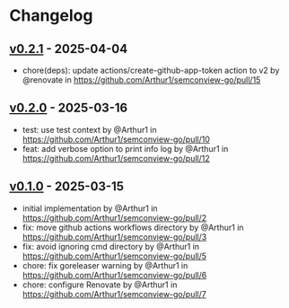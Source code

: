 # Changelog

## [v0.2.1](https://github.com/Arthur1/semconview-go/compare/v0.2.0...v0.2.1) - 2025-04-04
- chore(deps): update actions/create-github-app-token action to v2 by @renovate in https://github.com/Arthur1/semconview-go/pull/15

## [v0.2.0](https://github.com/Arthur1/semconview-go/compare/v0.1.0...v0.2.0) - 2025-03-16
- test: use test context by @Arthur1 in https://github.com/Arthur1/semconview-go/pull/10
- feat: add verbose option to print info log by @Arthur1 in https://github.com/Arthur1/semconview-go/pull/12

## [v0.1.0](https://github.com/Arthur1/semconview-go/commits/v0.1.0) - 2025-03-15
- initial implementation by @Arthur1 in https://github.com/Arthur1/semconview-go/pull/2
- fix: move github actions workflows directory by @Arthur1 in https://github.com/Arthur1/semconview-go/pull/3
- fix: avoid ignoring cmd directory by @Arthur1 in https://github.com/Arthur1/semconview-go/pull/5
- chore: fix goreleaser warning by @Arthur1 in https://github.com/Arthur1/semconview-go/pull/6
- chore: configure Renovate by @Arthur1 in https://github.com/Arthur1/semconview-go/pull/7
